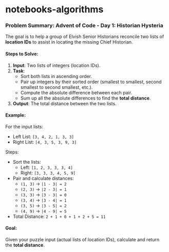 # notebooks-algorithms

### Problem Summary: Advent of Code - Day 1: Historian Hysteria

The goal is to help a group of Elvish Senior Historians reconcile two lists of **location IDs** to assist in locating the missing Chief Historian.

#### Steps to Solve:
1. **Input**: Two lists of integers (location IDs).
2. **Task**: 
   - Sort both lists in ascending order.
   - Pair up integers by their sorted order (smallest to smallest, second smallest to second smallest, etc.).
   - Compute the absolute difference between each pair.
   - Sum up all the absolute differences to find the **total distance**.
3. **Output**: The total distance between the two lists.

#### Example:
For the input lists:
- Left List: `[3, 4, 2, 1, 3, 3]`
- Right List: `[4, 3, 5, 3, 9, 3]`

Steps:
- Sort the lists:
  - Left: `[1, 2, 3, 3, 3, 4]`
  - Right: `[3, 3, 3, 4, 5, 9]`
- Pair and calculate distances:
  - `(1, 3)` → `|1 - 3| = 2`
  - `(2, 3)` → `|2 - 3| = 1`
  - `(3, 3)` → `|3 - 3| = 0`
  - `(3, 4)` → `|3 - 4| = 1`
  - `(3, 5)` → `|3 - 5| = 2`
  - `(4, 9)` → `|4 - 9| = 5`
- Total Distance: `2 + 1 + 0 + 1 + 2 + 5 = 11`

#### Goal:
Given your puzzle input (actual lists of location IDs), calculate and return the **total distance**.

